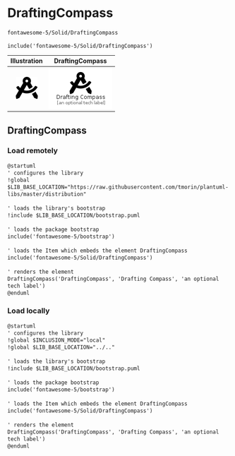 # DraftingCompass


```text
fontawesome-5/Solid/DraftingCompass
```

```text
include('fontawesome-5/Solid/DraftingCompass')
```



| Illustration | DraftingCompass |
| :---: | :---: |
| ![illustration for Illustration](../../fontawesome-5/Solid/DraftingCompass.png) | ![illustration for DraftingCompass](../../fontawesome-5/Solid/DraftingCompass.Local.png) |




## DraftingCompass

### Load remotely
```plantuml
@startuml
' configures the library
!global $LIB_BASE_LOCATION="https://raw.githubusercontent.com/tmorin/plantuml-libs/master/distribution"

' loads the library's bootstrap
!include $LIB_BASE_LOCATION/bootstrap.puml

' loads the package bootstrap
include('fontawesome-5/bootstrap')

' loads the Item which embeds the element DraftingCompass
include('fontawesome-5/Solid/DraftingCompass')

' renders the element
DraftingCompass('DraftingCompass', 'Drafting Compass', 'an optional tech label')
@enduml
```

### Load locally
```plantuml
@startuml
' configures the library
!global $INCLUSION_MODE="local"
!global $LIB_BASE_LOCATION="../.."

' loads the library's bootstrap
!include $LIB_BASE_LOCATION/bootstrap.puml

' loads the package bootstrap
include('fontawesome-5/bootstrap')

' loads the Item which embeds the element DraftingCompass
include('fontawesome-5/Solid/DraftingCompass')

' renders the element
DraftingCompass('DraftingCompass', 'Drafting Compass', 'an optional tech label')
@enduml
```

